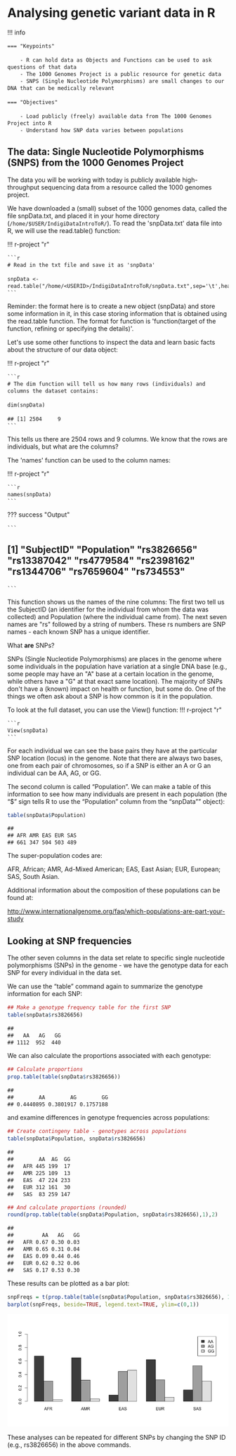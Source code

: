 # Analysing genetic variant data in R

!!! info
    
    === "Keypoints"
    
        - R can hold data as Objects and Functions can be used to ask questions of that data
        - The 1000 Genomes Project is a public resource for genetic data
        - SNPS (Single Nucleotide Polymorphisms) are small changes to our DNA that can be medically relevant

    === "Objectives"

        - Load publicly (freely) available data from The 1000 Genomes Project into R
        - Understand how SNP data varies between populations


## The data: Single Nucleotide Polymorphisms (SNPS) from the 1000 Genomes Project

The data you will be working with today is publicly available high-throughput sequencing data from a resource called the 1000 genomes project. 

We have downloaded a (small) subset of the 1000 genomes data, called the file snpData.txt, and placed it in your home directory (`/home/$USER/IndigiDataIntroToR/`). To read the 'snpData.txt' data file into R, we will use the read.table() function:

!!! r-project "r"

    ```r
    # Read in the txt file and save it as 'snpData'

    snpData <- read.table("/home/<USERID>/IndigiDataIntroToR/snpData.txt",sep='\t',header=T)
    ```

Reminder: the format here is to create a new object (snpData) and store some information in it, in this case storing information that is obtained using the read.table function. The format for function is 'function(target of the function, refining or specifying the details)'.

Let's use some other functions to inspect the data and learn basic facts about the structure of our data object:

!!! r-project "r"

    ```r
    # The dim function will tell us how many rows (individuals) and columns the dataset contains:

    dim(snpData)

    ## [1] 2504     9
    ```

This tells us there are 2504 rows and 9 columns. We know that the rows are individuals, but what are the columns? 

The 'names' function can be used to the column names:

!!! r-project "r"

    ```r
    names(snpData)
    ```

??? success "Output"

    ```
## [1] "SubjectID"  "Population" "rs3826656"  "rs13387042" "rs4779584"  "rs2398162"  "rs1344706"  "rs7659604"  "rs734553"
    ```
This function shows us the names of the nine columns: The first two tell us the SubjectID (an identifier for the individual from whom the data was collected) and Population (where the individual came from). The next seven names are "rs" followed by a string of numbers. These rs numbers are SNP names - each known SNP has a unique identifier. 

What **are** SNPs?

SNPs (Single Nucleotide Polymorphisms) are places in the genome where some individuals in the population have variation at a single DNA base (e.g., some people may have an "A" base at a certain location in the genome, while others have a "G" at that exact same location). The majority of SNPs don't have a (known) impact on health or function, but some do. One of the things we often ask about a SNP is how common is it in the population.


To look at the full dataset, you can use the View() function:
!!! r-project "r"

    ```r
    View(snpData)
    ```

For each individual we can see the base pairs they have at the particular SNP location (locus) in the genome. Note that there are always two bases, one from each pair of chromosomes, so if a SNP is either an A or G an individual can be AA, AG, or GG. 

The second column is called “Population”. We can make a table of this information to see how many individuals are present in each population (the “$” sign tells R to use the “Population” column from the “snpData”” object):

``` r
table(snpData$Population)
```

    ## 
    ## AFR AMR EAS EUR SAS 
    ## 661 347 504 503 489

The super-population codes are:

AFR, African; 
AMR, Ad-Mixed American; 
EAS, East Asian; 
EUR, European;
SAS, South Asian.

Additional information about the composition of these populations can be
found at:

<http://www.internationalgenome.org/faq/which-populations-are-part-your-study>
 


## Looking at SNP frequencies

The other seven columns in the data set relate to specific single
nucleotide polymorphisms (SNPs) in the genome - we have the genotype
data for each SNP for every individual in the data set.

We can use the “table” command again to summarize the genotype
information for each SNP:

``` r
## Make a genotype frequency table for the first SNP
table(snpData$rs3826656)
```

    ## 
    ##   AA   AG   GG 
    ## 1112  952  440

We can also calculate the proportions associated with each genotype:

``` r
## Calculate proportions
prop.table(table(snpData$rs3826656))
```

    ## 
    ##        AA        AG        GG 
    ## 0.4440895 0.3801917 0.1757188

and examine differences in genotype frequencies across populations:

``` r
## Create contingeny table - genotypes across populations
table(snpData$Population, snpData$rs3826656)
```

    ##      
    ##        AA  AG  GG
    ##   AFR 445 199  17
    ##   AMR 225 109  13
    ##   EAS  47 224 233
    ##   EUR 312 161  30
    ##   SAS  83 259 147

``` r
## And calculate proportions (rounded)
round(prop.table(table(snpData$Population, snpData$rs3826656),1),2)
```


    ##      
    ##         AA   AG   GG
    ##   AFR 0.67 0.30 0.03
    ##   AMR 0.65 0.31 0.04
    ##   EAS 0.09 0.44 0.46
    ##   EUR 0.62 0.32 0.06
    ##   SAS 0.17 0.53 0.30

These results can be plotted as a bar plot:

``` r
snpFreqs = t(prop.table(table(snpData$Population, snpData$rs3826656), 1))
barplot(snpFreqs, beside=TRUE, legend.text=TRUE, ylim=c(0,1))
```

![images](./figures/snpFreqs.png)

These analyses can be repeated for different SNPs by changing the SNP ID
(e.g., rs3826656) in the above commands.